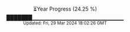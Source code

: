 <p align="center">
⏳Year Progress (24.25 %)<br>
███████▁▁▁▁▁▁▁▁▁▁▁▁▁▁▁▁▁▁▁▁▁▁▁ <br>
<sub>Updated: Fri, 29 Mar 2024 18:02:26 GMT</sub>
</p>

